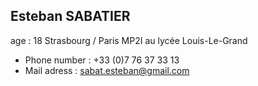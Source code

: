 ## Esteban SABATIER
age : 18
Strasbourg / Paris
MP2I au lycée Louis-Le-Grand

<!--
**Tueur-dombres/Tueur-dombres** is a  _special_  repository because its `README.md` (this file) appears on my GitHub profile.
-->
- Phone number : +33 (0)7 76 37 33 13
- Mail adress : sabat.esteban@gmail.com
